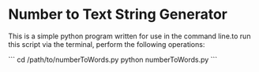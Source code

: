 # Number to Text String Generator
<p>This is a simple python program written for use in the command line.</ br>to run this script via the terminal, perform the following operations:</p>
```
cd /path/to/numberToWords.py
python numberToWords.py
```
<p></p>